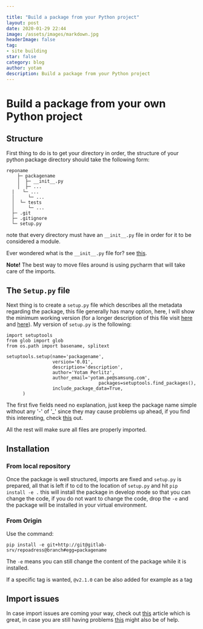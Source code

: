```yaml
---

title: "Build a package from your Python project"
layout: post
date: 2020-01-29 22:44
image: /assets/images/markdown.jpg
headerImage: false
tag:
- site building
star: false
category: blog
author: yotam
description: Build a package from your Python project
---
```


# Build a package from your own Python project

## Structure

First thing to do is to get your directory in order,  the structure of your python package directory should take the following form:

```
reponame
	├─ packagename
	│  ├─ __init__.py
	│  ├─ ...
  |   └─ ...
  │     └─ ...
  │  └─ tests
  │     └─ ...
  ├─ .git
  ├─ .gitignore
  └─ setup.py
```

note that every directory must have an `__init__.py` file in order for it to be considered a module.

Ever wondered what is the `__init__.py` file for? see [this](https://stackoverflow.com/questions/448271/what-is-init-py-for).

**Note!** The best way to move files around is using pycharm that will take care of the imports.

## The `Setup.py` file

Next thing is to create a `setup.py` file which describes all the metadata regarding the package, this file generally has many option, here, I will show the minimum working version (for a longer description of this file visit [here](https://github.com/pypa/sampleproject/blob/master/setup.py) and [here](https://blog.godatadriven.com/setup-py)). My version of `setup.py` is the following:

```
import setuptools
from glob import glob
from os.path import basename, splitext

setuptools.setup(name='packagename',
                 version='0.01',
      			 description='description',
      			 author='Yotam Perlitz',
      			 author_email='yotam.pe@samsung.com',
      			                  packages=setuptools.find_packages(),
                 include_package_data=True,
      )
```

The first five fields need no explanation, just keep the package name simple without any '-' of '_' since they may cause problems up ahead, if you find this interesting, check [this](https://packaging.python.org/specifications/core-metadata/#name) out.

All the rest will make sure all files are properly imported.

## Installation

### From local repository 

Once the package is well structured, imports are fixed and `setup.py` is prepared, all that is left if to cd to the location of `setup.py` and hit `pip install -e .` this will install the package in develop mode so that you can change the code, if you do not want to change the code, drop the `-e` and the package will be installed in your virtual environment. 

### From Origin

Use the command:

```
pip install -e git+http://git@gitlab-srv/repoadress@branch#egg=packagename
```

The `-e` means you can still change the content of the package while it is installed.

If a specific tag is wanted, `@v2.1.0` can be also added for example as a tag

## Import issues

In case import issues are coming your way, check out [this](https://chrisyeh96.github.io/2017/08/08/definitive-guide-python-imports.html) article which is great, in case you are still having problems [this](https://stackoverflow.com/questions/714063/importing-modules-from-parent-folder/11158224#11158224) might also be of help.